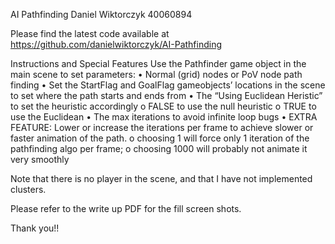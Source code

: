 AI Pathfinding
Daniel Wiktorczyk 40060894 


Please find the latest code available at
https://github.com/danielwiktorczyk/AI-Pathfinding

Instructions and Special Features
Use the Pathfinder game object in the main scene to set parameters:
• Normal (grid) nodes or PoV node path finding
• Set the StartFlag and GoalFlag gameobjects’ locations in the scene to set where the path starts and ends from
• The “Using Euclidean Heristic” to set the heuristic accordingly
	o FALSE to use the null heuristic
	o TRUE to use the Euclidean
• The max iterations to avoid infinite loop bugs 
• EXTRA FEATURE: Lower or increase the iterations per frame to achieve slower or faster animation of the path. 
	o choosing 1 will force only 1 iteration of the pathfinding algo per frame; 
	o choosing 1000 will probably not animate it very smoothly
	
Note that there is no player in the scene, and that I have not implemented clusters.

Please refer to the write up PDF for the fill screen shots. 

Thank you!!